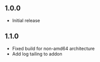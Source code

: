 <!-- https://developers.home-assistant.io/docs/add-ons/presentation#keeping-a-changelog -->
## 1.0.0

- Initial release
## 1.1.0

- Fixed build for non-amd64 architecture
- Add log tailing to addon